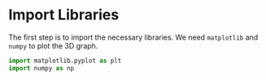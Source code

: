 # Import Libraries

The first step is to import the necessary libraries. We need `matplotlib` and `numpy` to plot the 3D graph.

```python
import matplotlib.pyplot as plt
import numpy as np
```
